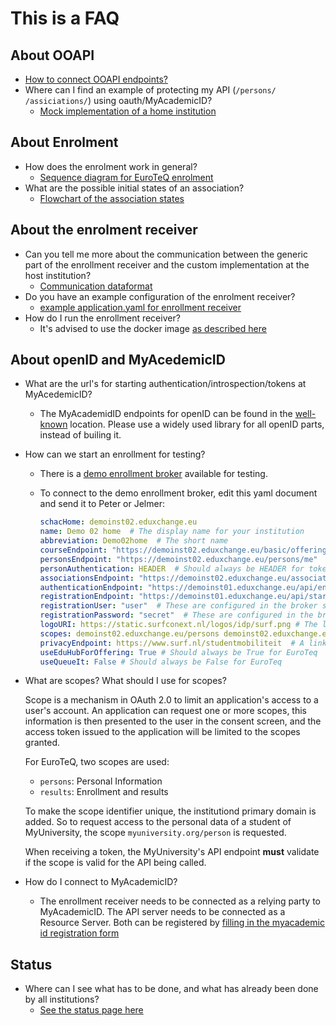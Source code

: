 # This is a FAQ

## About OOAPI

- [How to connect OOAPI endpoints?](./connecting-ooapi.endpoints.md)
- Where can I find an example of protecting my API (`/persons/` `/assiciations/`) using oauth/MyAcademicID?
  - [Mock implementation of a home institution](https://github.com/SURFnet/student-mobility-home-institution-mock)

## About Enrolment

- How does the enrolment work in general?
  - [Sequence diagram for EuroTeQ enrolment](./sequence-diagram.md)
- What are the possible initial states of an association?
  - [Flowchart of the association states](./association-states.md)

## About the enrolment receiver

- Can you tell me more about the communication between the generic part of the enrollment
receiver and the custom implementation at the host institution?
  - [Communication dataformat](./dataformat.md)
- Do you have an example configuration of the enrolment receiver?
  - [example application.yaml for enrollment receiver](./application.yaml)
- How do I run the enrollment receiver?
  - It's advised to use the docker image [as described here](./running.md)

## About openID and MyAcedemicID

- What are the url's for starting authentication/introspection/tokens at MyAcedemicID?
  - The MyAcademidID endpoints for openID can be found in the
  [well-known](https://proxy.prod.erasmus.eduteams.org/.well-known/openid-configuration)
  location. Please use a widely used library for all openID parts, instead
  of builing it.
- How can we start an enrollment for testing?
  - There is a [demo enrollment broker](https://demobroker.eduxchange.eu/)
  available for testing.
  - To connect to the demo enrollment broker, edit this yaml document
  and send it to Peter or Jelmer:

    ``` yaml
    schacHome: demoinst02.eduxchange.eu
    name: Demo 02 home  # The display name for your institution
    abbreviation: Demo02home  # The short name
    courseEndpoint: "https://demoinst02.eduxchange.eu/basic/offerings"  # The OOAPI endpoint for courses
    personsEndpoint: "https://demoinst02.eduxchange.eu/persons/me"  # The OOAPI endpoint for persons
    personAuthentication: HEADER  # Should always be HEADER for token based authentication
    associationsEndpoint: "https://demoinst02.eduxchange.eu/associations" # The OOAPI endpoint for courses
    authenticationEndpoint: "https://demoinst01.eduxchange.eu/api/enrollment" # This is on the enrollment-receiver
    registrationEndpoint: "https://demoinst01.eduxchange.eu/api/start"  # This is on the enrollment-receiver
    registrationUser: "user"  # These are configured in the broker section of the enrollment-receiver config file
    registrationPassword: "secret"  # These are configured in the broker section of the enrollment-receiver config file
    logoURI: https://static.surfconext.nl/logos/idp/surf.png # The logo to be displayed for your institution
    scopes: demoinst02.eduxchange.eu/persons demoinst02.eduxchange.eu/results   # The scopes required for accessing the persons and associations endpoints
    privacyEndpoint: https://www.surf.nl/studentmobiliteit  # A link to the privacy declaration
    useEduHubForOffering: True # Should always be True for EuroTeq
    useQueueIt: False # Should always be False for EuroTeq
    ```

- What are scopes? What should I use for scopes?

  Scope is a mechanism in OAuth 2.0 to limit an application's access to a user's account. An application can request one or more scopes, this information is then presented to the user in the consent screen, and the access token issued to the application will be limited to the scopes granted.

  For EuroTeQ, two scopes are used:
  - `persons`: Personal Information
  - `results`: Enrollment and results

  To make the scope identifier unique, the institutiond primary domain is added.
  So to request access to the personal data of a student of MyUniversity, the
  scope `myuniversity.org/person` is requested.

  When receiving a token, the MyUniversity's API endpoint **must** validate if
  the scope is valid for the API being called.

- How do I connect to MyAcademicID?
  - The enrollment receiver needs to be connected as a relying party to
  MyAcademicID. The API server needs to be connected as a Resource Server.
  Both can be registered by [filling in the myacademic id registration form](./registration.md)

## Status

- Where can I see what has to be done, and what has already been done by
all institutions?
  - [See the status page here](./progress.md)
